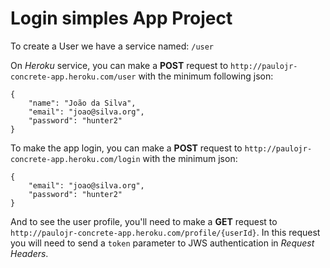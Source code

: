 # Login simples App Project

To create a User we have a service named: `/user`

On *Heroku* service, you can make a **POST** request to `http://paulojr-concrete-app.heroku.com/user` with
the minimum following json:

```
{
    "name": "João da Silva",
    "email": "joao@silva.org",
    "password": "hunter2"
}
```

To make the app login, you can make a **POST** request to `http://paulojr-concrete-app.heroku.com/login`
with the minimum json:

```
{
    "email": "joao@silva.org",
    "password": "hunter2"
}
```

And to see the user profile, you'll need to make a **GET** request to `http://paulojr-concrete-app.heroku.com/profile/{userId}`.
In this request you will need to send a `token` parameter to JWS authentication in *Request Headers*.

